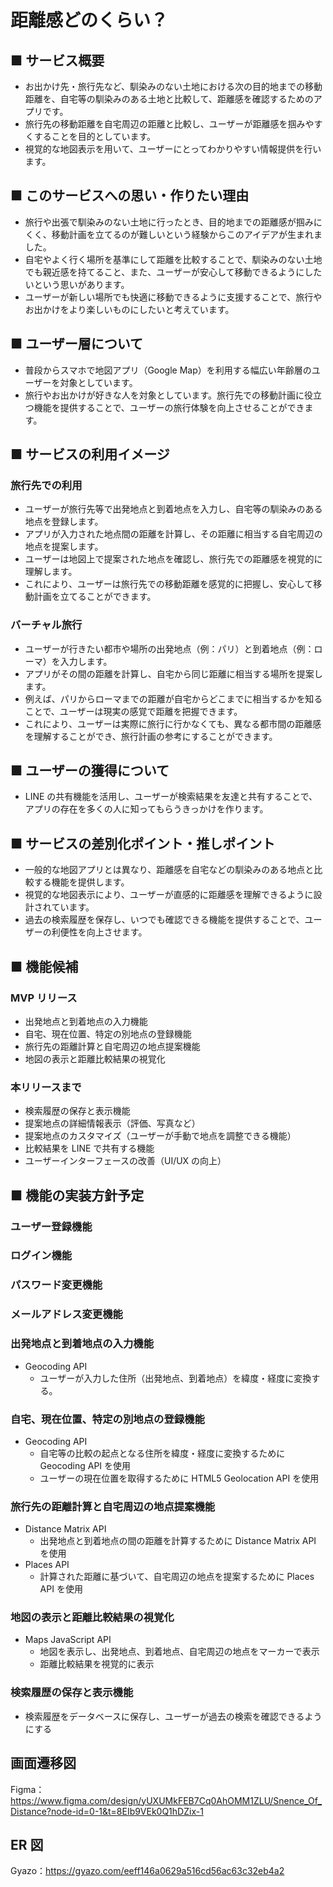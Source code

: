 # 距離感どのくらい？

## ■ サービス概要

<!-- // どんなサービスなのかを３行で説明してください。 -->

- お出かけ先・旅行先など、馴染みのない土地における次の目的地までの移動距離を、自宅等の馴染みのある土地と比較して、距離感を確認するためのアプリです。
- 旅行先の移動距離を自宅周辺の距離と比較し、ユーザーが距離感を掴みやすくすることを目的としています。
- 視覚的な地図表示を用いて、ユーザーにとってわかりやすい情報提供を行います。

## ■ このサービスへの思い・作りたい理由

<!-- このサービスの題材となるものに関してのエピソードがあれば詳しく教えてください。 -->
<!-- このサービスを思いつくにあたって元となる思いがあれば詳しく教えてください。 -->

- 旅行や出張で馴染みのない土地に行ったとき、目的地までの距離感が掴みにくく、移動計画を立てるのが難しいという経験からこのアイデアが生まれました。
- 自宅やよく行く場所を基準にして距離を比較することで、馴染みのない土地でも親近感を持てること、また、ユーザーが安心して移動できるようにしたいという思いがあります。
- ユーザーが新しい場所でも快適に移動できるように支援することで、旅行やお出かけをより楽しいものにしたいと考えています。

## ■ ユーザー層について

<!-- 決めたユーザー層についてどうしてその層を対象にしたのかそれぞれ理由を教えてください。 -->

- 普段からスマホで地図アプリ（Google Map）を利用する幅広い年齢層のユーザーを対象としています。
- 旅行やお出かけが好きな人を対象としています。旅行先での移動計画に役立つ機能を提供することで、ユーザーの旅行体験を向上させることができます。

## ■ サービスの利用イメージ

<!-- ユーザーがこのサービスをどのように利用できて、それによってどんな価値を得られるかを簡単に説明してください。 -->

### 旅行先での利用

- ユーザーが旅行先等で出発地点と到着地点を入力し、自宅等の馴染みのある地点を登録します。
- アプリが入力された地点間の距離を計算し、その距離に相当する自宅周辺の地点を提案します。
- ユーザーは地図上で提案された地点を確認し、旅行先での距離感を視覚的に理解します。
- これにより、ユーザーは旅行先での移動距離を感覚的に把握し、安心して移動計画を立てることができます。

### バーチャル旅行

- ユーザーが行きたい都市や場所の出発地点（例：パリ）と到着地点（例：ローマ）を入力します。
- アプリがその間の距離を計算し、自宅から同じ距離に相当する場所を提案します。
- 例えば、パリからローマまでの距離が自宅からどこまでに相当するかを知ることで、ユーザーは現実の感覚で距離を把握できます。
- これにより、ユーザーは実際に旅行に行かなくても、異なる都市間の距離感を理解することができ、旅行計画の参考にすることができます。

## ■ ユーザーの獲得について

<!-- 想定したユーザー層に対してそれぞれどのようにサービスを届けるのか現状考えていることがあれば教えてください。 -->

- LINE の共有機能を活用し、ユーザーが検索結果を友達と共有することで、アプリの存在を多くの人に知ってもらうきっかけを作ります。

## ■ サービスの差別化ポイント・推しポイント

<!-- 似たようなサービスが存在する場合、そのサービスとの明確な差別化ポイントとその差別化ポイントのどこが優れているのか教えてください。 -->
<!-- 独自性の強いサービスの場合、このサービスの推しとなるポイントを教えてください。 -->

- 一般的な地図アプリとは異なり、距離感を自宅などの馴染みのある地点と比較する機能を提供します。
- 視覚的な地図表示により、ユーザーが直感的に距離感を理解できるように設計されています。
- 過去の検索履歴を保存し、いつでも確認できる機能を提供することで、ユーザーの利便性を向上させます。

## ■ 機能候補

<!-- 現状作ろうと思っている機能、案段階の機能をしっかりと固まっていなくても構わないのでMVPリリース時に作っていたいもの、本リリースまでに作っていたいものをそれぞれ分けて教えてください。 -->

### MVP リリース

- 出発地点と到着地点の入力機能
- 自宅、現在位置、特定の別地点の登録機能
- 旅行先の距離計算と自宅周辺の地点提案機能
- 地図の表示と距離比較結果の視覚化

### 本リリースまで

- 検索履歴の保存と表示機能
- 提案地点の詳細情報表示（評価、写真など）
- 提案地点のカスタマイズ（ユーザーが手動で地点を調整できる機能）
- 比較結果を LINE で共有する機能
- ユーザーインターフェースの改善（UI/UX の向上）

## ■ 機能の実装方針予定

<!-- 一般的なCRUD以外の実装予定の機能についてそれぞれどのようなイメージ(使用するAPIや)で実装する予定なのか現状考えているもので良いので教えて下さい。 -->

### ユーザー登録機能

### ログイン機能

### パスワード変更機能

### メールアドレス変更機能

### 出発地点と到着地点の入力機能

- Geocoding API
  - ユーザーが入力した住所（出発地点、到着地点）を緯度・経度に変換する。

### 自宅、現在位置、特定の別地点の登録機能

- Geocoding API
  - 自宅等の比較の起点となる住所を緯度・経度に変換するために Geocoding API を使用
  - ユーザーの現在位置を取得するために HTML5 Geolocation API を使用

### 旅行先の距離計算と自宅周辺の地点提案機能

- Distance Matrix API
  - 出発地点と到着地点の間の距離を計算するために Distance Matrix API を使用
- Places API
  - 計算された距離に基づいて、自宅周辺の地点を提案するために Places API を使用

### 地図の表示と距離比較結果の視覚化

- Maps JavaScript API
  - 地図を表示し、出発地点、到着地点、自宅周辺の地点をマーカーで表示
  - 距離比較結果を視覚的に表示

### 検索履歴の保存と表示機能

- 検索履歴をデータベースに保存し、ユーザーが過去の検索を確認できるようにする

## 画面遷移図

Figma：https://www.figma.com/design/yUXUMkFEB7Cq0AhOMM1ZLU/Snence_Of_Distance?node-id=0-1&t=8EIb9VEk0Q1hDZix-1

## ER 図

Gyazo：https://gyazo.com/eeff146a0629a516cd56ac63c32eb4a2
